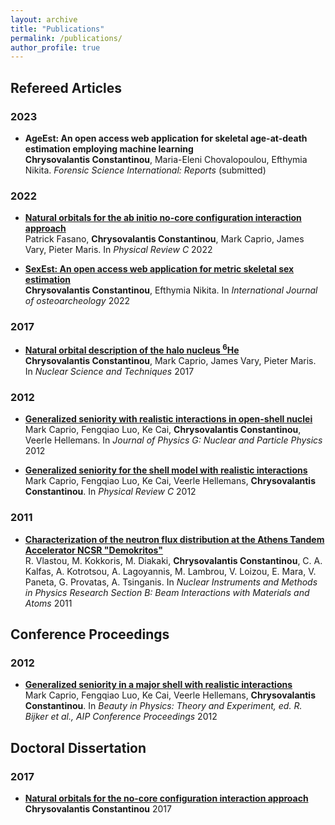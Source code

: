```yaml
---
layout: archive
title: "Publications"
permalink: /publications/
author_profile: true
---
```


## Refereed Articles

### 2023

- **AgeEst: An open access web application for skeletal age-at-death estimation employing machine learning** \
**Chrysovalantis Constantinou**, Maria-Eleni Chovalopoulou, Efthymia Nikita. _Forensic Science International: Reports_ (submitted)

### 2022

- **[Natural orbitals for the ab initio no-core configuration interaction approach](https://journals.aps.org/prc/abstract/10.1103/PhysRevC.105.054301)** \
Patrick Fasano, **Chrysovalantis Constantinou**, Mark Caprio, James Vary, Pieter Maris. In _Physical Review C_ 2022

- **[SexEst: An open access web application for metric skeletal sex estimation](https://doi.org/10.1002/oa.3109)** \
**Chrysovalantis Constantinou**, Efthymia Nikita. In _International Journal of osteoarcheology_ 2022

### 2017

- **[Natural orbital description of the halo nucleus <sup>6</sup>He](https://link.springer.com/article/10.1007/s41365-017-0332-6)** \
**Chrysovalantis Constantinou**, Mark Caprio, James Vary, Pieter Maris. In _Nuclear Science and Techniques_ 2017

### 2012

- **[Generalized seniority with realistic interactions in open-shell nuclei](https://iopscience.iop.org/article/10.1088/0954-3899/39/10/105108/meta)** \
Mark Caprio, Fengqiao Luo, Ke Cai, **Chrysovalantis Constantinou**, Veerle Hellemans. In _Journal of Physics G: Nuclear and Particle Physics_ 2012

- **[Generalized seniority for the shell model with realistic interactions](https://journals.aps.org/prc/abstract/10.1103/PhysRevC.85.034324)** \
Mark Caprio, Fengqiao Luo, Ke Cai, Veerle Hellemans, **Chrysovalantis Constantinou**. In _Physical Review C_ 2012


### 2011

- **[Characterization of the neutron flux distribution at the Athens Tandem Accelerator NCSR "Demokritos"](https://doi.org/10.1016/j.nimb.2011.04.015)** \
R. Vlastou, M. Kokkoris, M. Diakaki, **Chrysovalantis Constantinou**, C. A. Kalfas, A. Kotrotsou, A. Lagoyannis, M. Lambrou, V. Loizou, E. Mara, V. Paneta, G. Provatas, A. Tsinganis. In _Nuclear Instruments and Methods in Physics Research Section B: Beam Interactions with Materials and Atoms_ 2011

## Conference Proceedings

### 2012

- **[Generalized seniority in a major shell with realistic interactions](https://doi.org/10.1063/1.4759401)** \
Mark Caprio, Fengqiao Luo, Ke Cai, Veerle Hellemans, **Chrysovalantis Constantinou**. In _Beauty in Physics: Theory and Experiment, ed. R. Bijker et al., AIP Conference Proceedings_ 2012

## Doctoral Dissertation

### 2017

- **[Natural orbitals for the no-core configuration interaction approach](https://curate.nd.edu/show/ff365427x19)** \
**Chrysovalantis Constantinou** 2017








<!-- {% if author.googlescholar %}
  You can also find my articles on <u><a href="{{author.googlescholar}}">my Google Scholar profile</a>.</u>
{% endif %}

{% include base_path %}

{% for post in site.publications reversed %}
  {% include archive-single.html %}
{% endfor %} -->
